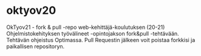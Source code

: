 # oktyov20

OkTyov21 - fork &amp; pull  -repo web-kehittäjä-koulutuksen (20-21) Ohjelmistokehityksen työvälineet -opintojakson fork&amp;pull -tehtävään. Tehtävän ohjeistus Optimassa.  Pull Requestin jälkeen voit poistaa forkkisi ja paikallisen repositoryn.
